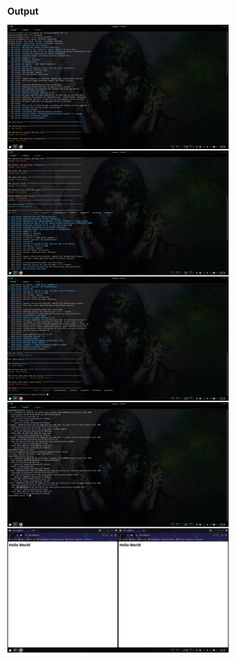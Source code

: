 ## Output

<p align="center">
  <img src="./output-screenshots/1.jpg">
  <img src="./output-screenshots/2.jpg">
  <img src="./output-screenshots/3.jpg">
  <img src="./output-screenshots/4.jpg">
  <img src="./output-screenshots/5.jpg">
</p>
